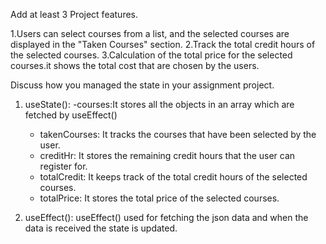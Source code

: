 Add at least 3 Project features.

1.Users can select courses from a list, and the selected courses are displayed in the "Taken Courses" section.
2.Track the total credit hours of the selected courses.
3.Calculation of the total price for the selected courses.it shows the total cost that are chosen by the users.


Discuss how you managed the state in your assignment project.

1. useState():
   -courses:It stores all the objects in an array which are fetched by useEffect()
   - takenCourses: It tracks the courses that have been selected by the user.
   - creditHr: It stores the remaining credit hours that the user can register for.
   - totalCredit: It keeps track of the total credit hours of the selected courses.
   - totalPrice: It stores the total price of the selected courses.

3. useEffect(): useEffect() used for fetching the json data and when the data is received the state is updated.

